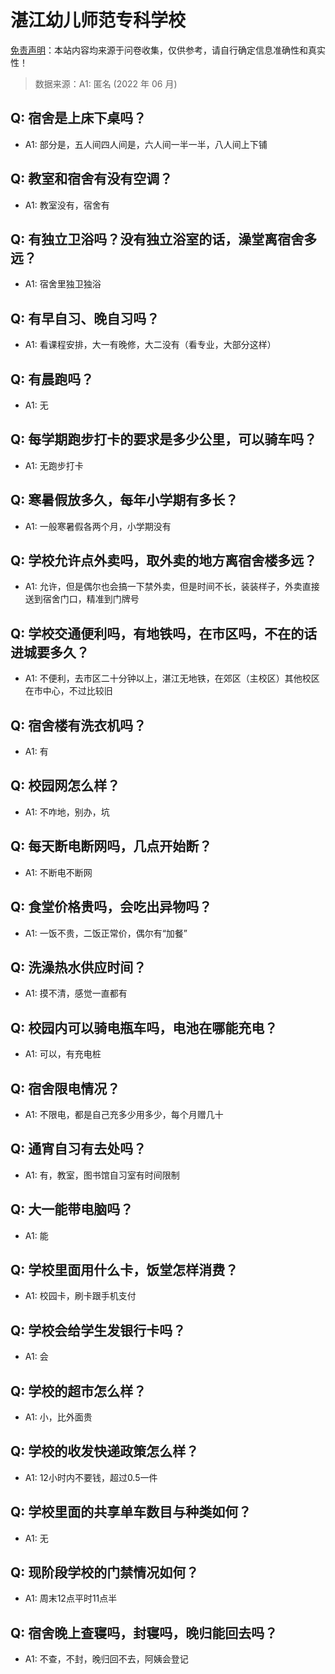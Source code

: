 # 湛江幼儿师范专科学校

[免责声明](https://colleges.chat/#_3)：本站内容均来源于问卷收集，仅供参考，请自行确定信息准确性和真实性！

> 数据来源：A1: 匿名 (2022 年 06 月)

## Q: 宿舍是上床下桌吗？

- A1: 部分是，五人间四人间是，六人间一半一半，八人间上下铺

## Q: 教室和宿舍有没有空调？

- A1: 教室没有，宿舍有

## Q: 有独立卫浴吗？没有独立浴室的话，澡堂离宿舍多远？

- A1: 宿舍里独卫独浴

## Q: 有早自习、晚自习吗？

- A1: 看课程安排，大一有晚修，大二没有（看专业，大部分这样）

## Q: 有晨跑吗？

- A1: 无

## Q: 每学期跑步打卡的要求是多少公里，可以骑车吗？

- A1: 无跑步打卡

## Q: 寒暑假放多久，每年小学期有多长？

- A1: 一般寒暑假各两个月，小学期没有

## Q: 学校允许点外卖吗，取外卖的地方离宿舍楼多远？

- A1: 允许，但是偶尔也会搞一下禁外卖，但是时间不长，装装样子，外卖直接送到宿舍门口，精准到门牌号

## Q: 学校交通便利吗，有地铁吗，在市区吗，不在的话进城要多久？

- A1: 不便利，去市区二十分钟以上，湛江无地铁，在郊区（主校区）其他校区在市中心，不过比较旧

## Q: 宿舍楼有洗衣机吗？

- A1: 有

## Q: 校园网怎么样？

- A1: 不咋地，别办，坑

## Q: 每天断电断网吗，几点开始断？

- A1: 不断电不断网

## Q: 食堂价格贵吗，会吃出异物吗？

- A1: 一饭不贵，二饭正常价，偶尔有“加餐”

## Q: 洗澡热水供应时间？

- A1: 摸不清，感觉一直都有

## Q: 校园内可以骑电瓶车吗，电池在哪能充电？

- A1: 可以，有充电桩

## Q: 宿舍限电情况？

- A1: 不限电，都是自己充多少用多少，每个月赠几十

## Q: 通宵自习有去处吗？

- A1: 有，教室，图书馆自习室有时间限制

## Q: 大一能带电脑吗？

- A1: 能

## Q: 学校里面用什么卡，饭堂怎样消费？

- A1: 校园卡，刷卡跟手机支付

## Q: 学校会给学生发银行卡吗？

- A1: 会

## Q: 学校的超市怎么样？

- A1: 小，比外面贵

## Q: 学校的收发快递政策怎么样？

- A1: 12小时内不要钱，超过0.5一件

## Q: 学校里面的共享单车数目与种类如何？

- A1: 无

## Q: 现阶段学校的门禁情况如何？

- A1: 周末12点平时11点半

## Q: 宿舍晚上查寝吗，封寝吗，晚归能回去吗？

- A1: 不查，不封，晚归回不去，阿姨会登记

